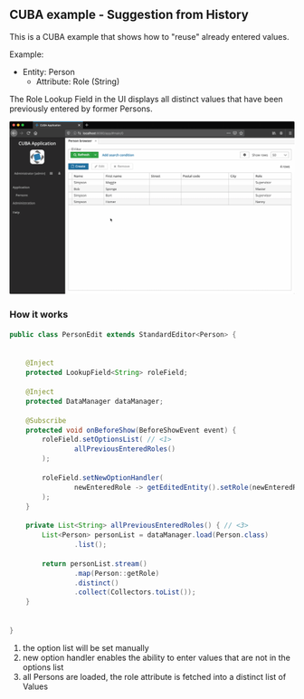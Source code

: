 ## CUBA example - Suggestion from History

This is a CUBA example that shows how to "reuse" already entered values.

Example:

* Entity: Person
  * Attribute: Role (String)
  
  
The Role Lookup Field in the UI displays all distinct values that have been previously entered by former Persons.

![Using Role suggestion Field](/img/suggestion-from-history.gif)

### How it works

```java
public class PersonEdit extends StandardEditor<Person> {


    @Inject
    protected LookupField<String> roleField;

    @Inject
    protected DataManager dataManager;

    @Subscribe
    protected void onBeforeShow(BeforeShowEvent event) {
        roleField.setOptionsList( // <1>
                allPreviousEnteredRoles()
        );
        
        roleField.setNewOptionHandler(
                newEnteredRole -> getEditedEntity().setRole(newEnteredRole) // <2>
        ); 
    }

    private List<String> allPreviousEnteredRoles() { // <3>
        List<Person> personList = dataManager.load(Person.class)
                .list();

        return personList.stream()
                .map(Person::getRole)
                .distinct()
                .collect(Collectors.toList());
    }


}
```

1. the option list will be set manually
2. new option handler enables the ability to enter values that are not in the options list
3. all Persons are loaded, the role attribute is fetched into a distinct list of Values

